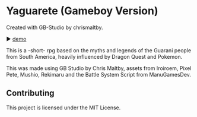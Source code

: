 # Yaguarete (Gameboy Version)

 Created with GB-Studio by chrismaltby.

▶︎ [demo](https://g0rd5.itch.io/yaguarete)

This is a -short- rpg based on the myths and legends of the Guarani people from South America, heavily influenced by Dragon Quest and Pokemon.

This was made using GB Studio by Chris Maltby, assets from Iroiroem, Pixel Pete, Mushio, Rekimaru and the Battle System Script from ManuGamesDev.

## Contributing
This project is licensed under the MIT License.
